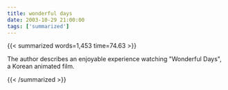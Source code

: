 ```yaml
---
title: wonderful days
date: 2003-10-29 21:00:00
tags: ['summarized']
---
```


{{< summarized words=1,453 time=74.63 >}}

The author describes an enjoyable experience watching "Wonderful Days", a Korean animated film.

{{< /summarized >}}